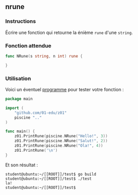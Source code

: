 ## nrune

### Instructions

Écrire une fonction qui retourne la énième `rune` d'une `string`.

### Fonction attendue

```go
func NRune(s string, n int) rune {

}
```

### Utilisation

Voici un éventuel [programme](TODO-LINK) pour tester votre fonction :

```go
package main

import (
	"github.com/01-edu/z01"
	piscine ".."
)

func main() {
	z01.PrintRune(piscine.NRune("Hello!", 3))
	z01.PrintRune(piscine.NRune("Salut!", 2))
	z01.PrintRune(piscine.NRune("Ola!", 4))
	z01.PrintRune('\n')
}
```

Et son résultat :

```console
student@ubuntu:~/[[ROOT]]/test$ go build
student@ubuntu:~/[[ROOT]]/test$ ./test
la!
student@ubuntu:~/[[ROOT]]/test$
```
